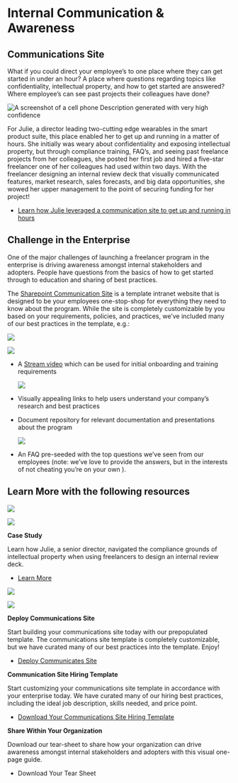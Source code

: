 Internal Communication & Awareness
======================================

Communications Site 
--------------------

What if you could direct your employee’s to one place where they can get started
in under an hour? A place where questions regarding topics like confidentiality,
intellectual property, and how to get started are answered? Where employee’s can
see past projects their colleagues have done?

![A screenshot of a cell phone Description generated with very high confidence](media/6a00de7a023bb176d2c073e3c97bbca6.jpg)

For Julie, a director leading two-cutting edge wearables in the smart product
suite, this place enabled her to get up and running in a matter of hours. She
initially was weary about confidentiality and exposing intellectual property,
but through compliance training, FAQ’s, and seeing past freelance projects from
her colleagues, she posted her first job and hired a five-star freelancer one of
her colleagues had used within two days. With the freelancer designing an
internal review deck that visually communicated features, market research, sales
forecasts, and big data opportunities, she wowed her upper management to the
point of securing funding for her project!

-   [Learn how Julie leveraged a communication site to get up and running in
    hours](https://microsoft.sharepoint.com/:w:/r/teams/OfficeandtheGigEconomy/_layouts/15/Doc.aspx?sourcedoc=%7B48225D4A-0AE2-42FA-9B39-A7FD158CC075%7D&file=Coms%20Site%20Case%20Study%202.docx&action=default&mobileredirect=true)

Challenge in the Enterprise
---------------------------

One of the major challenges of launching a freelancer program in the enterprise
is driving awareness amongst internal stakeholders and adopters. People have
questions from the basics of how to get started through to education and sharing
of best practices.

The [Sharepoint Communication
Site](https://support.office.com/en-us/article/what-is-a-sharepoint-communication-site-94a33429-e580-45c3-a090-5512a8070732)
is a template intranet website that is designed to be your employees
one-stop-shop for everything they need to know about the program. While the site
is completely customizable by you based on your requirements, policies, and
practices, we’ve included many of our best practices in the template, e.g.:

![](media/beea29cf92837a9a39f7904744803b79.png)

![](media/d7fbba49efa79527e511881dc472a46e.png)

-   A [Stream video](https://stream.microsoft.com/en-us/) which can be used for
    initial onboarding and training requirements

    ![](media/1ae8a78f782a36dc1fb31f669a0b9117.png)

-   Visually appealing links to help users understand your company’s research
    and best practices

-   Document repository for relevant documentation and presentations about the
    program

    ![](media/163fcd3acdac77a58df2a742567ec22a.png)

-   An FAQ pre-seeded with the top questions we’ve seen from our employees
    (note: we’ve love to provide the answers, but in the interests of not
    cheating you’re on your own ).

Learn More with the following resources
---------------------------------------

![](media/e1a4f00a580c3432ba5278d13c1805c6.png)

![](media/7a6f6b9d262f54d6957d9397ef90d9e8.png)

**Case Study**

Learn how Julie, a senior director, navigated the compliance grounds of
intellectual property when using freelancers to design an internal review deck.

-   [Learn
    More](https://microsoft.sharepoint.com/:w:/r/teams/OfficeandtheGigEconomy/_layouts/15/Doc.aspx?sourcedoc=%7B48225D4A-0AE2-42FA-9B39-A7FD158CC075%7D&file=Coms%20Site%20Case%20Study%202.docx&action=default&mobileredirect=true)

![](media/ec036753dcea4ff37da424ce856e9431.png)

![](media/dcee44491cfa14b7c30447ca32c863c6.png)

**Deploy Communications Site**

Start building your communications site today with our prepopulated template.
The communications site template is completely customizable, but we have curated
many of our best practices into the template. Enjoy!

-   [Deploy Communicates
    Site](https://microsoft.sharepoint-df.com/teams/MSFTUpworkTeam/Shared%20Documents/Expert%20Marketplace/SharePoint%20Comms%20Site.PNG)

**Communication Site Hiring Template**

Start customizing your communications site template in accordance with your
enterprise today. We have curated many of our hiring best practices, including
the ideal job description, skills needed, and price point.

-   [Download Your Communications Site Hiring
    Template](https://docs.google.com/document/d/1aMRsMNNKtO3JYqqf5mBlZIk9cYiPoOCVUCXFIH9IbQ8/edit?pli=1)

**Share Within Your Organization**

Download our tear-sheet to share how your organization can drive awareness
amongst internal stakeholders and adopters with this visual one-page guide.

-   Download Your Tear Sheet
